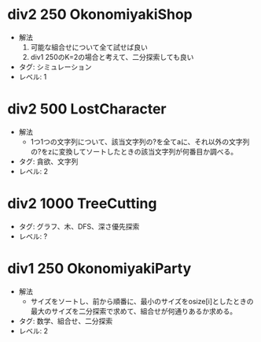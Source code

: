 # div2 250 OkonomiyakiShop

- 解法
    1. 可能な組合せについて全て試せば良い
    2. div1 250のK=2の場合と考えて、二分探索しても良い
- タグ: シミュレーション
- レベル: 1


# div2 500 LostCharacter

- 解法
    - 1つ1つの文字列について、該当文字列の?を全てaに、それ以外の文字列の?をzに変換してソートしたときの該当文字列が何番目か調べる。
- タグ: 貪欲、文字列
- レベル: 2

# div2 1000 TreeCutting

- タグ: グラフ、木、DFS、深さ優先探索
- レベル: ?

# div1 250 OkonomiyakiParty

- 解法
    - サイズをソートし、前から順番に、最小のサイズをosize[i]としたときの最大のサイズを二分探索で求めて、組合せが何通りあるか求める。
- タグ: 数学、組合せ、二分探索
- レベル: 2
